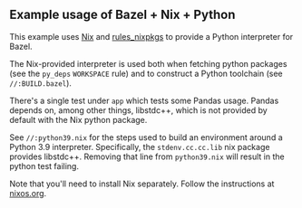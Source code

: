 ## Example usage of Bazel + Nix + Python

This example uses [Nix](https://nixos.org/) and [rules_nixpkgs](https://github.com/tweag/rules_nixpkgs) to provide a Python interpreter for Bazel.

The Nix-provided interpreter is used both when fetching python packages (see the `py_deps` `WORKSPACE` rule) and to construct a Python toolchain (see `//:BUILD.bazel`).

There's a single test under `app` which tests some Pandas usage. Pandas depends on, among other things, libstdc++, which is not provided by default with the Nix python package.

See `//:python39.nix` for the steps used to build an environment around a Python 3.9 interpreter. Specifically, the `stdenv.cc.cc.lib` nix package provides libstdc++. Removing that line from `python39.nix` will result in the python test failing.

Note that you'll need to install Nix separately. Follow the instructions at [nixos.org](https://nixos.org/download.html).
